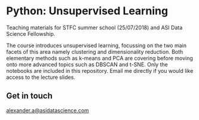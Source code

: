 # Python: Unsupervised Learning

Teaching materials for STFC summer school (25/07/2018) and ASI Data Science Fellowship. 

The course introduces unsupervised learning, focussing on the two main facets of this area namely clustering and dimensionality reduction. Both elementary methods such as k-means and PCA are covering before moving onto more advanced topics such as DBSCAN and t-SNE. Only the notebooks are included in this repository. Email me directly if you would like access to the lecture slides.

## Get in touch

[alexander.a@asidatascience.com](mailto:alexander.a@asidatascience.com)
